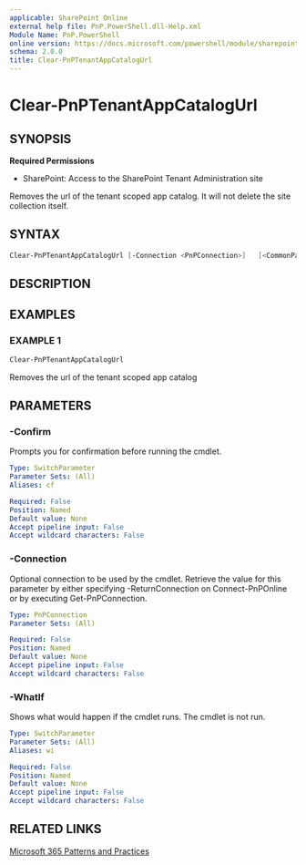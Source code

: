 ```yaml
---
applicable: SharePoint Online
external help file: PnP.PowerShell.dll-Help.xml
Module Name: PnP.PowerShell
online version: https://docs.microsoft.com/powershell/module/sharepoint-pnp/clear-pnptenantappcatalogurl
schema: 2.0.0
title: Clear-PnPTenantAppCatalogUrl
---
```


# Clear-PnPTenantAppCatalogUrl

## SYNOPSIS

**Required Permissions**

* SharePoint: Access to the SharePoint Tenant Administration site

Removes the url of the tenant scoped app catalog. It will not delete the site collection itself.

## SYNTAX

```powershell
Clear-PnPTenantAppCatalogUrl [-Connection <PnPConnection>]   [<CommonParameters>]
```

## DESCRIPTION

## EXAMPLES

### EXAMPLE 1
```powershell
Clear-PnPTenantAppCatalogUrl
```

Removes the url of the tenant scoped app catalog

## PARAMETERS

### -Confirm
Prompts you for confirmation before running the cmdlet.

```yaml
Type: SwitchParameter
Parameter Sets: (All)
Aliases: cf

Required: False
Position: Named
Default value: None
Accept pipeline input: False
Accept wildcard characters: False
```

### -Connection
Optional connection to be used by the cmdlet. Retrieve the value for this parameter by either specifying -ReturnConnection on Connect-PnPOnline or by executing Get-PnPConnection.

```yaml
Type: PnPConnection
Parameter Sets: (All)

Required: False
Position: Named
Default value: None
Accept pipeline input: False
Accept wildcard characters: False
```

### -WhatIf
Shows what would happen if the cmdlet runs. The cmdlet is not run.

```yaml
Type: SwitchParameter
Parameter Sets: (All)
Aliases: wi

Required: False
Position: Named
Default value: None
Accept pipeline input: False
Accept wildcard characters: False
```

## RELATED LINKS

[Microsoft 365 Patterns and Practices](https://aka.ms/m365pnp)